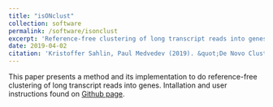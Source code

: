 ```yaml
---
title: "isONclust"
collection: software
permalink: /software/isonclust
excerpt: 'Reference-free clustering of long transcript reads into genes.'
date: 2019-04-02
citation: 'Kristoffer Sahlin, Paul Medvedev (2019). &quot;De Novo Clustering of Long-Read Transcriptome Data Using a Greedy, Quality-Value Based Algorithm.&quot; <i>RECOMB 2019 (To appear in Journal of Computational Biology)</i>. pp. 227-242.'
---
```

This paper presents a method and its implementation to do reference-free clustering of long transcript reads into genes. Intallation and user instructions found on [Github page](https://github.com/ksahlin/isONclust).

